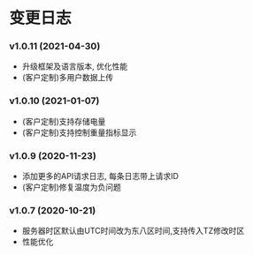 # 变更日志

### v1.0.11 (2021-04-30)
+ 升级框架及语言版本, 优化性能
+ (客户定制)多用户数据上传
### v1.0.10 (2021-01-07)
+ (客户定制)支持存储电量
+ (客户定制)支持控制重量指标显示

### v1.0.9 (2020-11-23)
+ 添加更多的API请求日志, 每条日志带上请求ID
+ (客户定制)修复温度为负问题

### v1.0.7 (2020-10-21)
+ 服务器时区默认由UTC时间改为东八区时间,支持传入TZ修改时区
+ 性能优化
